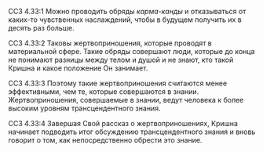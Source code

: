 ССЗ 4.33:1	Можно проводить обряды _карма-канды_ и отказываться от каких-то чувственных наслаждений, чтобы в будущем получить их в десять раз больше.

ССЗ 4.33:2	Таковы жертвоприношения, которые проводят в материальной сфере. Такие обряды совершают люди, которые до конца не понимают разницы между телом и душой и не знают, кто такой Кришна и какое положение Он занимает.

ССЗ 4.33:3	Поэтому такие жертвоприношения считаются менее эффективными, чем те, которые совершаются в знании. Жертвоприношения, совершаемые в знании, ведут человека к более высоким уровням трансцендентного знания.

ССЗ 4.33:4	Завершая Свой рассказ о жертвоприношениях, Кришна начинает подводить итог обсуждению трансцендентного знания и вновь говорит о том, как непосредственно обрести это знание.